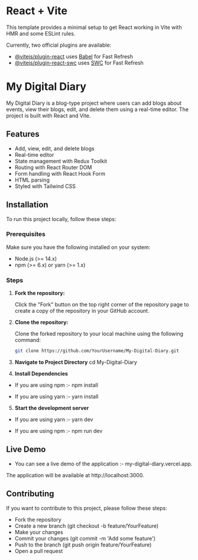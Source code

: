 # React + Vite

This template provides a minimal setup to get React working in Vite with HMR and some ESLint rules.

Currently, two official plugins are available:

- [@vitejs/plugin-react](https://github.com/vitejs/vite-plugin-react/blob/main/packages/plugin-react/README.md) uses [Babel](https://babeljs.io/) for Fast Refresh
- [@vitejs/plugin-react-swc](https://github.com/vitejs/vite-plugin-react-swc) uses [SWC](https://swc.rs/) for Fast Refresh

# My Digital Diary

My Digital Diary is a blog-type project where users can add blogs about events, view their blogs, edit, and delete them using a real-time editor. The project is built with React and Vite.

## Features

- Add, view, edit, and delete blogs
- Real-time editor
- State management with Redux Toolkit
- Routing with React Router DOM
- Form handling with React Hook Form
- HTML parsing
- Styled with Tailwind CSS

## Installation

To run this project locally, follow these steps:

### Prerequisites

Make sure you have the following installed on your system:

- Node.js (>= 14.x)
- npm (>= 6.x) or yarn (>= 1.x)

### Steps

1. **Fork the repository:**

   Click the "Fork" button on the top right corner of the repository page to create a copy of the repository in your GitHub account.

2. **Clone the repository:**

   Clone the forked repository to your local machine using the following command:
   ```bash
   git clone https://github.com/YourUsername/My-Digital-Diary.git

3. **Navigate to Project Directory**
   cd My-Digital-Diary

4. **Install Dependencies**
-   If you are using npm :-
   npm install

-   If you are using yarn :- 
   yarn install

5. **Start the development server**
-   If you are using yarn :- 
   yarn dev

-   If you are using npm :-
   npm run dev

## Live Demo
- You can see a live demo of the application :- my-digital-diary.vercel.app.


The application will be available at http://localhost:3000.

## Contributing
If you want to contribute to this project, please follow these steps:

- Fork the repository
- Create a new branch (git checkout -b feature/YourFeature)
- Make your changes
- Commit your changes (git commit -m 'Add some feature')
- Push to the branch (git push origin feature/YourFeature)
- Open a pull request